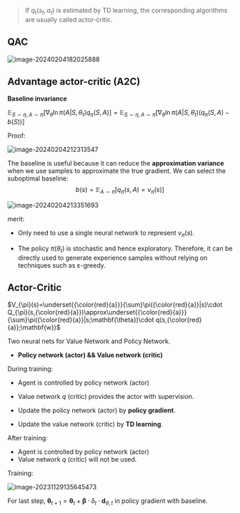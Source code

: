 > If $q_t(s_t, a_t)$ is estimated by TD learning, the corresponding algorithms are usually called actor-critic.

## QAC

![image-20240204182025888](.static/image-20240204182025888.png)

## Advantage actor-critic (A2C)

**Baseline invariance**

 $\mathbb{E}_{S\sim\eta,A\sim\pi}\left[\nabla_\theta\ln\pi(A|S,\theta_t)q_\pi(S,A)\right]=\mathbb{E}_{S\sim\eta,A\sim\pi}\left[\nabla_\theta\ln\pi(A|S,\theta_t)(q_\pi(S,A)-b(S))\right]$

Proof: 

![image-20240204212313547](.static/image-20240204212313547.png)

The baseline is useful because it can reduce the **approximation variance** when we use samples to approximate the true gradient. We can select the suboptimal baseline: 
$$
b(s)=\mathbb{E}_{A\sim\pi}[q_\pi(s,A)=v_\pi(s)]
$$

![image-20240204213351693](.static/image-20240204213351693.png)

merit:

- Only need to use a single neural network to represent $v_\pi(s)$.

- The policy $π(\theta_t)$ is stochastic and hence exploratory. Therefore, it can be directly used to generate experience samples without relying on techniques such as ε-greedy.







## Actor-Critic

$V_{\pi}(s)=\underset{{\color{red}{a}}}{\sum}\pi({\color{red}{a}}|s)\cdot Q_{\pi}(s,{\color{red}{a}})\approx\underset{{\color{red}{a}}}{\sum}\pi({\color{red}{a}}|s;\mathbf{\theta})\cdot q(s,{\color{red}{a}};\mathbf{w})$

Two neural nets for Value Network and Policy Network. 

- **Policy network (actor) && Value network (critic)**

During training:

- Agent is controlled by policy network (actor)

- Value network $q$ (critic) provides the actor with supervision.

- Update the policy network (actor) by **policy gradient**.
- Update the value network (critic) by **TD learning**.

After training:

- Agent is controlled by policy network (actor)
- Value network $q$ (critic) will not be used.

Training:

![image-20231129135645473](.static/image-20231129135645473.png)

For last step, $\mathbf{\theta}_{t+1}=\mathbf{\theta}_t+\mathbf{\beta}\cdot\delta_t\cdot\mathbf{d}_{\theta,t}$ in policy gradient with baseline.
